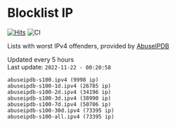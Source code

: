 # Blocklist IP

[![Hits](https://hits.seeyoufarm.com/api/count/incr/badge.svg?url=https%3A%2F%2Fgithub.com%2Fborestad%2Fblocklist-ip%2F&count_bg=%2379C83D&title_bg=%23555555&icon=&icon_color=%23E7E7E7&title=hits&edge_flat=false)](https://hits.seeyoufarm.com)  ![CI](https://img.shields.io/github/workflow/status/borestad/blocklist-ip/CI?style=flat-square)

Lists with worst IPv4 offenders, provided by [AbuseIPDB](https://www.abuseipdb.com/)

<!-- FOOTER-PLACEHOLDER -->
Updated every 5 hours<br>
Last update: `2022-11-22 - 00:20:58`
```
abuseipdb-s100.ipv4 (9998 ip)
abuseipdb-s100-1d.ipv4 (26785 ip)
abuseipdb-s100-2d.ipv4 (34196 ip)
abuseipdb-s100-3d.ipv4 (38990 ip)
abuseipdb-s100-7d.ipv4 (50706 ip)
abuseipdb-s100-30d.ipv4 (73395 ip)
abuseipdb-s100-all.ipv4 (73395 ip)
```
